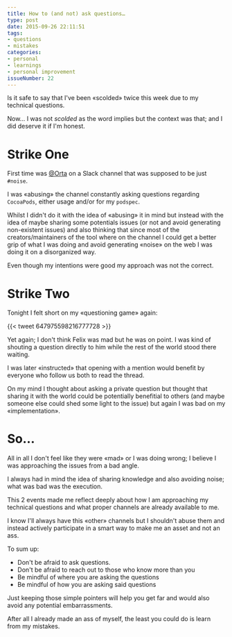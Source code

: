 ```yaml
---
title: How to (and not) ask questions…
type: post
date: 2015-09-26 22:11:51
tags:
- questions
- mistakes
categories:
- personal
- learnings
- personal improvement
issueNumber: 22
---
```


Is it safe to say that I've been «scolded» twice this week due to my technical questions.

Now… I was not *scolded* as the word implies but the context was that; and I did deserve it if I'm honest.

<!--more-->

# Strike One

First time was [@Orta][orta] on a Slack channel that was supposed to be just `#noise`.

I was «abusing» the channel constantly asking questions regarding `CocoaPods`, either usage and/or for my `podspec`.

Whilst I didn't do it with the idea of «abusing» it in mind but instead with the idea of maybe sharing some potentials issues (or not and avoid generating non-existent issues) and also thinking that since most of the creators/maintainers of the tool where on the channel I could get a better grip of what I was doing and avoid generating «noise» on the web I was doing it on a disorganized way.

Even though my intentions were good my approach was not the correct.

# Strike Two

Tonight I felt short on my «questioning game» again:

{{< tweet 647975598216777728 >}}

Yet again; I don't think Felix was mad but he was on point. I was kind of shouting a question directly to him while the rest of the world stood there waiting.

I was later «instructed» that opening with a mention would benefit by everyone who follow us both to read the thread.

On my mind I thought about asking a private question but thought that sharing it with the world could be potentially benefitial to others (and maybe someone else could shed some light to the issue) but again I was bad on my «implementation».

# So…

All in all I don't feel like they were «mad» or I was doing wrong; I believe I was approaching the issues from a bad angle.

I always had in mind the idea of sharing knowledge and also avoiding noise; what was bad was the execution.

This 2 events made me reflect deeply about how I am approaching my technical questions and what proper channels are already available to me.

I know I'll always have this «other» channels but I shouldn't abuse them and instead actively participate in a smart way to make me an asset and not an ass.

To sum up:

- Don't be afraid to ask questions.
- Don't be afraid to reach out to those who know more than you
- Be mindful of where you are asking the questions
- Be mindful of how you are asking said questions

Just keeping those simple pointers will help you get far and would also avoid any potential embarrassments.

After all I already made an ass of myself, the least you could do is learn from my mistakes.

[orta]:https://twitter.com/orta
